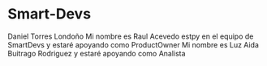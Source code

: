# Smart-Devs
Daniel Torres Londoño
Mi nombre es Raul Acevedo estpy en el equipo de SmartDevs y estaré apoyando como ProductOwner
Mi nombre es Luz Aida Buitrago Rodriguez y estaré apoyando como Analista
